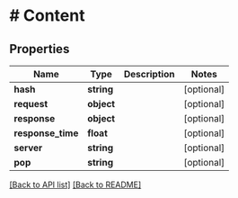 # # Content

## Properties

Name | Type | Description | Notes
------------ | ------------- | ------------- | -------------
**hash** | **string** |  | [optional] 
**request** | **object** |  | [optional] 
**response** | **object** |  | [optional] 
**response_time** | **float** |  | [optional] 
**server** | **string** |  | [optional] 
**pop** | **string** |  | [optional] 


[[Back to API list]](../../README.md#endpoints) [[Back to README]](../../README.md)

